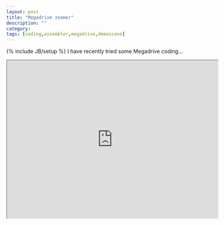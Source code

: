 ```yaml
---
layout: post
title: "Megadrive zoomer"
description: ""
category: 
tags: [coding,assembler,megadrive,demoscene]
---
```

{% include JB/setup %}
I have recently tried some Megadrive coding...

<iframe width="560" height="420" src="http://www.youtube.com/embed/AfqQWHNq1Qo?theme=light"></iframe>
